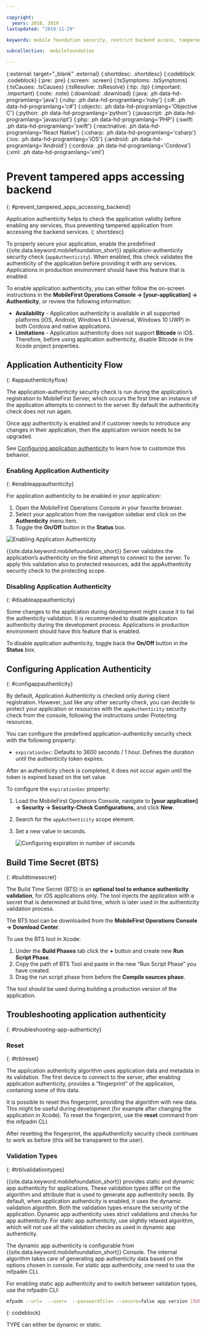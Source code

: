 ```yaml
---

copyright:
  years: 2018, 2019
lastupdated: "2019-11-29"

keywords: mobile foundation security, restrict backend access, tampered apps

subcollection:  mobilefoundation

---
```


{:external: target="_blank" .external}
{:shortdesc: .shortdesc}
{:codeblock: .codeblock}
{:pre: .pre}
{:screen: .screen}
{:tsSymptoms: .tsSymptoms}
{:tsCauses: .tsCauses}
{:tsResolve: .tsResolve}
{:tip: .tip}
{:important: .important}
{:note: .note}
{:download: .download}
{:java: .ph data-hd-programlang='java'}
{:ruby: .ph data-hd-programlang='ruby'}
{:c#: .ph data-hd-programlang='c#'}
{:objectc: .ph data-hd-programlang='Objective C'}
{:python: .ph data-hd-programlang='python'}
{:javascript: .ph data-hd-programlang='javascript'}
{:php: .ph data-hd-programlang='PHP'}
{:swift: .ph data-hd-programlang='swift'}
{:reactnative: .ph data-hd-programlang='React Native'}
{:csharp: .ph data-hd-programlang='csharp'}
{:ios: .ph data-hd-programlang='iOS'}
{:android: .ph data-hd-programlang='Android'}
{:cordova: .ph data-hd-programlang='Cordova'}
{:xml: .ph data-hd-programlang='xml'}

# Prevent tampered apps accessing backend
{: #prevent_tampered_apps_accessing_backend}

Application authenticity helps to check the application validity before enabling any services, thus preventing tampered application from accessing the backend services.
{: shortdesc}

To properly secure your application, enable the predefined {{site.data.keyword.mobilefoundation_short}} application-authenticity security check (``appAuthenticity``). When enabled, this check validates the authenticity of the application before providing it with any services. Applications in production environment should have this feature that is enabled.

To enable application authenticity, you can either follow the on-screen instructions in the **MobileFirst Operations Console → [your-application] → Authenticity**, or review the following information:
- **Availability** - Application authenticity is available in all supported platforms (iOS, Android, Windows 8.1 Universal, Windows 10 UWP) in both Cordova and native applications.
- **Limitations** - Application authenticity does not support **Bitcode** in iOS. Therefore, before using application authenticity, disable Bitcode in the Xcode project properties.

## Application Authenticity Flow
{: #appauthenticityflow}

The application-authenticity security check is run during the application’s registration to MobileFirst Server, which occurs the first time an instance of the application attempts to connect to the server. By default the authenticity check does not run again.

Once app authenticity is enabled and if customer needs to introduce any changes in their application, then the application version needs to be upgraded.

See [Configuring application authenticity](#configappauthenticity) to learn how to customize this behavior.

### Enabling Application Authenticity
{: #enableappauthenticity}

For application authenticity to be enabled in your application:

1. Open the MobileFirst Operations Console in your favorite browser.
1. Select your application from the navigation sidebar and click on the **Authenticity** menu item.
1. Toggle the **On/Off** button in the **Status** box.

![Enabling Application Authenticity](/images/enable_application_authenticity.png)

{{site.data.keyword.mobilefoundation_short}} Server validates the application’s authenticity on the first attempt to connect to the server. To apply this validation also to protected resources, add the appAuthenticity security check to the protecting scope.

### Disabling Application Authenticity
{: #disableappauthenticity}

Some changes to the application during development might cause it to fail the authenticity validation. It is recommended to disable application authenticity during the development process. Applications in production environment should have this feature that is enabled.

To disable application authenticity, toggle back the **On/Off** button in the **Status** box.

## Configuring Application Authenticity
{: #configappauthenticity}

By default, Application Authenticity is checked only during client registration. However, just like any other security check, you can decide to protect your application or resources with the ``appAuthenticity`` security check from the console, following the instructions under Protecting resources.

You can configure the predefined application-authenticity security check with the following property:

* ``expirationSec``: Defaults to 3600 seconds / 1 hour. Defines the duration until the authenticity token expires.

After an authenticity check is completed, it does not occur again until the token is expired based on the set value.

To configure the ``expirationSec`` property:

1. Load the MobileFirst Operations Console, navigate to **[your application] → Security → Security-Check Configurations**, and click **New**.
1. Search for the ``appAuthenticity`` scope element.
1. Set a new value in seconds.

   ![Configuring expiration in number of seconds](/images/configuring_expirationSec.png)

## Build Time Secret (BTS)
{: #buildtimesecret}

The Build Time Secret (BTS) is an **optional tool to enhance authenticity validation**, for iOS applications only. The tool injects the application with a secret that is determined at build time, which is later used in the authenticity validation process.

The BTS tool can be downloaded from the **MobileFirst Operations Console → Download Center**.

To use the BTS tool in Xcode:

1. Under the **Build Phases** tab click the **+** button and create new **Run Script Phase**.
1. Copy the path of BTS Tool and paste in the new “Run Script Phase” you have created.
1. Drag the run script phase from before the **Compile sources phase**.

The tool should be used during building a production version of the application.

## Troubleshooting application authenticity
{: #troubleshooting-app-authenticity}

### Reset
{: #trblreset}

The application authenticity algorithm uses application data and metadata in its validation. The first device to connect to the server, after enabling application authenticity, provides a “fingerprint” of the application, containing some of this data.

It is possible to reset this fingerprint, providing the algorithm with new data. This might be useful during development (for example after changing the application in Xcode). To reset the fingerprint, use the **reset** command from the mfpadm CLI.

After resetting the fingerprint, the appAuthenticity security check continues to work as before (this will be transparent to the user).

### Validation Types
{: #trblvalidationtypes}

{{site.data.keyword.mobilefoundation_short}} provides static and dynamic app authenticity for applications. These validation types differ on the algorithm and attribute that is used to generate app authenticity seeds. By default, when application authenticity is enabled, it uses the dynamic validation algorithm. Both the validation types ensure the security of the application. Dynamic app authenticity uses strict validations and checks for app authenticity. For static app authenticity, use slightly relaxed algorithm, which will not use all the validation checks as used in dynamic app authenticity.

The dynamic app authenticity is configurable from {{site.data.keyword.mobilefoundation_short}} Console. The internal algorithm takes care of generating app authenticity data based on the options chosen in console. For static app authenticity, one need to use the mfpadm CLI.

For enabling static app authenticity and to switch between validation types, use the mfpadm CLI:

```bash
mfpadm --url=  --user=  --passwordfile= --secure=false app version [RUNTIME] [APPNAME] [ENVIRONMENT] [VERSION] set authenticity-validation TYPE
```
{: codeblock}

TYPE can either be dynamic or static.
